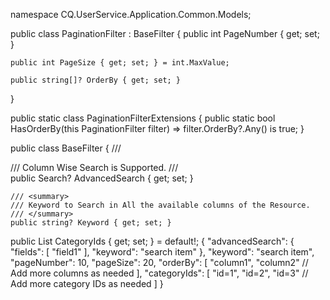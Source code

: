namespace CQ.UserService.Application.Common.Models;

public class PaginationFilter : BaseFilter
{
    public int PageNumber { get; set; }

    public int PageSize { get; set; } = int.MaxValue;

    public string[]? OrderBy { get; set; }
}

public static class PaginationFilterExtensions
{
    public static bool HasOrderBy(this PaginationFilter filter) =>
        filter.OrderBy?.Any() is true;
}

public class BaseFilter
{
    /// <summary>
    /// Column Wise Search is Supported.
    /// </summary>
    public Search? AdvancedSearch { get; set; }

    /// <summary>
    /// Keyword to Search in All the available columns of the Resource.
    /// </summary>
    public string? Keyword { get; set; }
 public List<DefaultIdType> CategoryIds { get; set; } = default!;
{
  "advancedSearch": {
    "fields": [
      "field1"
    ],
    "keyword": "search item"
  },
  "keyword": "search item",
  "pageNumber": 10,
  "pageSize": 20,
  "orderBy": [
    "column1",
    "column2"   // Add more columns as needed
  ],
  "categoryIds": [
    "id=1",
    "id=2",
    "id=3"       // Add more category IDs as needed
  ]
}


